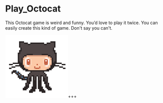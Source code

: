 # Play_Octocat
This Octocat game is weird and funny. You’d love to play it twice. You can easily create this kind of game. Don't say you can't. 

![alt text](https://github.com/AhsanParadise/Octocat_Game/blob/master/img/octocat.gif?raw=true)+++
